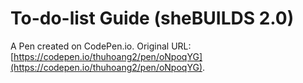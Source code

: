 # To-do-list Guide (sheBUILDS 2.0)

A Pen created on CodePen.io. Original URL: [https://codepen.io/thuhoang2/pen/oNpoqYG](https://codepen.io/thuhoang2/pen/oNpoqYG).


